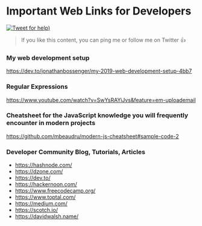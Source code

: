 # Important Web Links for Developers

[![Tweet for help]([https://pbs.twimg.com/profile_images/1908055457719037952/VOiS1NkN_400x400.jpg))](https://twitter.com/deven_sitapara/)

> If you like this content, you can ping me or follow me on Twitter :+1:



### My web development setup
https://dev.to/jonathanbossenger/my-2019-web-development-setup-4bb7

### Regular Expressions
https://www.youtube.com/watch?v=SwYsRAYiJvs&feature=em-uploademail


### Cheatsheet for the JavaScript knowledge you will frequently encounter in modern projects
https://github.com/mbeaudru/modern-js-cheatsheet#sample-code-2


### Developer Community Blog, Tutorials, Articles 
- https://hashnode.com/
- https://dzone.com/
- https://dev.to/
- https://hackernoon.com/
- https://www.freecodecamp.org/
- https://www.toptal.com/
- https://medium.com/
- https://scotch.io/
- https://davidwalsh.name/


